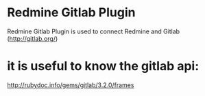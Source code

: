 # Redmine Gitlab Plugin
Redmine Gitlab Plugin is used to connect Redmine and Gitlab (http://gitlab.org/)

# it is useful to know the gitlab api:
http://rubydoc.info/gems/gitlab/3.2.0/frames
